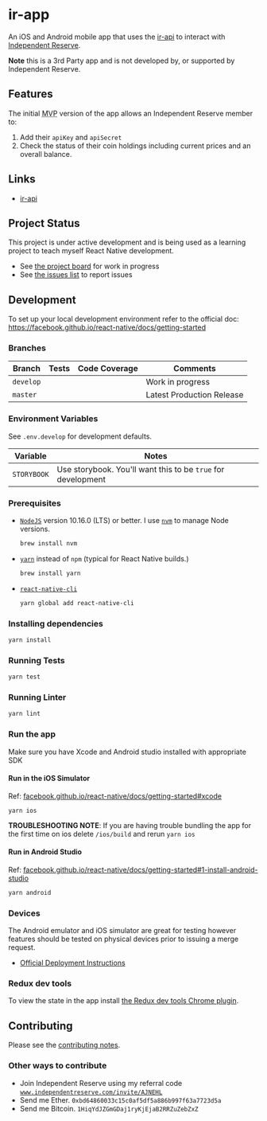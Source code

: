 # ir-app

An iOS and Android mobile app that uses the [ir-api](https://github.com/davesag/ir-api) to interact with [Independent Reserve](https://www.independentreserve.com/invite/AJNEHL).

**Note** this is a 3rd Party app and is not developed by, or supported by Independent Reserve.

## Features

The initial <acronym title="minimum viable product">MVP</acronym> version of the app allows an Independent Reserve member to:

1. Add their `apiKey` and `apiSecret`
2. Check the status of their coin holdings including current prices and an overall balance.

## Links

- [ir-api](https://github.com/davesag/ir-api)

## Project Status

This project is under active development and is being used as a learning project to teach myself React Native development.

- See [the project board](https://github.com/davesag/ir-app/projects/1) for work in progress
- See [the issues list](https://github.com/davesag/ir-app/issues) to report issues

## Development

To set up your local development environment refer to the official doc:
https://facebook.github.io/react-native/docs/getting-started

### Branches

<!-- prettier-ignore -->
| Branch    | Tests | Code Coverage | Comments                  |
| --------- | ----- | ------------- | ------------------------- |
| `develop` |       |               | Work in progress          |
| `master`  |       |               | Latest Production Release |

### Environment Variables

See `.env.develop` for development defaults.

| Variable    | Notes                                                        |
| ----------- | ------------------------------------------------------------ |
| `STORYBOOK` | Use storybook. You'll want this to be `true` for development |

### Prerequisites

- [`NodeJS`](https://nodejs.org) version 10.16.0 (LTS) or better. I use [`nvm`](https://github.com/creationix/nvm) to manage Node versions.

  ```sh
  brew install nvm
  ```

- [`yarn`](https://yarnpkg.com) instead of `npm` (typical for React Native builds.)

  ```sh
  brew install yarn
  ```

- [`react-native-cli`](https://github.com/react-native-community/cli)

  ```sh
  yarn global add react-native-cli
  ```

### Installing dependencies

```sh
yarn install
```

### Running Tests

```sh
yarn test
```

### Running Linter

```sh
yarn lint
```

### Run the app

Make sure you have Xcode and Android studio installed with appropriate SDK

#### Run in the iOS Simulator

Ref: [facebook.github.io/react-native/docs/getting-started#xcode](https://facebook.github.io/react-native/docs/getting-started#xcode)

```
yarn ios
```

**TROUBLESHOOTING NOTE**: If you are having trouble bundling the app for the first time on ios delete `/ios/build`
and rerun `yarn ios`

#### Run in Android Studio

Ref: [facebook.github.io/react-native/docs/getting-started#1-install-android-studio](https://facebook.github.io/react-native/docs/getting-started#1-install-android-studio)

```sh
yarn android
```

### Devices

The Android emulator and iOS simulator are great for testing however features should be tested on physical devices prior to issuing a merge request.

- [Official Deployment Instructions](https://facebook.github.io/react-native/docs/0.59/running-on-device)

### Redux dev tools

To view the state in the app install [the Redux dev tools Chrome plugin](https://chrome.google.com/webstore/detail/remotedev/faicmgpfiaijcedapokpbdejaodbelph/related).

## Contributing

Please see the [contributing notes](CONTRIBUTING.md).

### Other ways to contribute

- Join Independent Reserve using my referral code [`www.independentreserve.com/invite/AJNEHL`](https://www.independentreserve.com/invite/AJNEHL)
- Send me Ether. `0xbd64860033c15c0af5df5a886b997f63a7723d5a`
- Send me Bitcoin. `1HiqYdJZGmGDaj1ryKjEjaB2RRZuZebZxZ`
